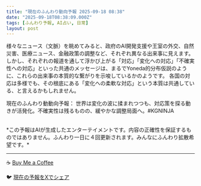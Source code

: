 ```yaml
---
title: "現在のふんわり動向予報 2025-09-18 08:38"
date: "2025-09-18T08:38:09.000Z"
tags: [ふんわり予報, AI占い, 日常]
layout: post
---
```


様々なニュース（文脈）を眺めてみると、政府のAI開発支援や王室の外交、自然災害、医療ニュース、金融政策の調整など、それぞれ異なる出来事に見えます。しかし、それぞれの報道を通して浮かび上がる「対応」「変化への対応」「不確実性への対応」といった共通のメッセージは、まるでYoneda的分布仮説のように、これらの出来事の本質的な繋がりを示唆しているかのようです。  各国の対応は多様でも、その根底にある「変化への柔軟な対応」という本質は共通している、と言えるかもしれません。

現在のふんわり動動向予報：
世界は変化の波に揉まれつつも、対応策を探る動きが活発化。不確実性は残るものの、緩やかな調整局面へ。#KGNINJA

<br>
*この予報はAIが生成したエンターテイメントです。内容の正確性を保証するものではありません。ふんわり一日に４回更新されます。みんなにふんわり拡散希望です。*

---
☕️ [Buy Me a Coffee](https://www.buymeacoffee.com/kgninja)

🐦 [現在の予報をXでシェア](https://twitter.com/intent/tweet?text=%E7%8F%BE%E5%9C%A8%E3%81%AE%E3%81%B5%E3%82%93%E3%82%8F%E3%82%8A%E4%BA%88%E5%A0%B1%3A%20%E3%80%8C%E6%A7%98%E3%80%85%E3%81%AA%E3%83%8B%E3%83%A5%E3%83%BC%E3%82%B9%EF%BC%88%E6%96%87%E8%84%88%EF%BC%89%E3%82%92%E7%9C%BA%E3%82%81%E3%81%A6%E3%81%BF%E3%82%8B%E3%81%A8%E3%80%81%E6%94%BF%E5%BA%9C%E3%81%AEAI%E9%96%8B%E7%99%BA%E6%94%AF%E6%8F%B4%E3%82%84%E7%8E%8B%E5%AE%A4%E3%81%AE%E5%A4%96%E4%BA%A4%E3%80%81%E8%87%AA%E7%84%B6%E7%81%BD%E5%AE%B3%E3%80%81%E5%8C%BB%E7%99%82%E3%83%8B%E3%83%A5%E3%83%BC%E3%82%B9%E3%80%81%E9%87%91%E8%9E%8D%E6%94%BF%E7%AD%96%E3%81%AE%E8%AA%BF%E6%95%B4%E3%81%AA%E3%81%A9%E3%80%81%E3%81%9D%E3%82%8C%E3%81%9E%E3%82%8C%E7%95%B0%E3%81%AA%E3%82%8B%E5%87%BA%E6%9D%A5%E4%BA%8B%E3%81%AB%E8%A6%8B%E3%81%88%E3%81%BE%E3%81%99%E3%80%82%E3%80%8D%23KGNINJA%20%E7%B6%9A%E3%81%8D%E3%81%AF%E3%83%96%E3%83%AD%E3%82%B0%E3%81%A7%EF%BC%81%F0%9F%91%87&url=https%3A%2F%2Fkg-ninja.github.io%2FFunwariyoso%2F)
